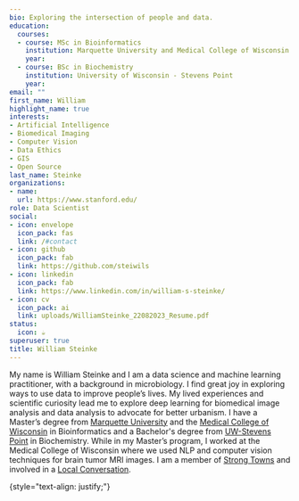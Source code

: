 ```yaml
---
bio: Exploring the intersection of people and data.
education:
  courses:
  - course: MSc in Bioinformatics
    institution: Marquette University and Medical College of Wisconsin
    year: 
  - course: BSc in Biochemistry
    institution: University of Wisconsin - Stevens Point
    year: 
email: ""
first_name: William
highlight_name: true
interests:
- Artificial Intelligence
- Biomedical Imaging
- Computer Vision
- Data Ethics
- GIS
- Open Source
last_name: Steinke
organizations:
- name: 
  url: https://www.stanford.edu/
role: Data Scientist
social:
- icon: envelope
  icon_pack: fas
  link: /#contact
- icon: github
  icon_pack: fab
  link: https://github.com/steiwils
- icon: linkedin
  icon_pack: fab
  link: https://www.linkedin.com/in/william-s-steinke/
- icon: cv
  icon_pack: ai
  link: uploads/WilliamSteinke_22082023_Resume.pdf
status:
  icon: ☕️
superuser: true
title: William Steinke
---
```


My name is William Steinke and I am a data science and machine learning practitioner, with a background in microbiology. I find great joy in exploring ways to use data to improve people’s lives. My lived experiences and scientific curiosity lead me to explore deep learning for biomedical image analysis and data analysis to advocate for better urbanism. I have a Master’s degree from [Marquette University](https://www.marquette.edu/) and the [Medical College of Wisconsin](https://www.mcw.edu/) in Bioinformatics and a Bachelor's degree from [UW-Stevens Point](https://www.uwsp.edu/) in Biochemistry. While in my Master’s program, I worked at the Medical College of Wisconsin where we used NLP and computer vision techniques for brain tumor MRI images. I am a member of [Strong Towns](https://strongtowns.org/about) and involved in a [Local Conversation](https://www.strongtownsmetromke.org/). 

{style="text-align: justify;"}
